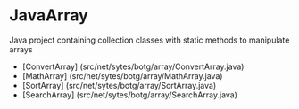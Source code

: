 # JavaArray

Java project containing collection classes with static methods to manipulate arrays

* [ConvertArray] (src/net/sytes/botg/array/ConvertArray.java)
* [MathArray] (src/net/sytes/botg/array/MathArray.java)
* [SortArray] (src/net/sytes/botg/array/SortArray.java)
* [SearchArray] (src/net/sytes/botg/array/SearchArray.java)
